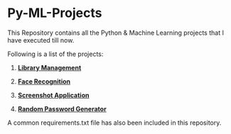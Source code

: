 # Py-ML-Projects

This Repository contains all the Python & Machine Learning projects that I have executed till now.

Following is a list of the projects:

1. **[Library Management](https://github.com/PRUBHTEJ/Py-ML-Projects/tree/master/Lib-Mgmt)**

2. **[Face Recognition](https://github.com/PRUBHTEJ/Py-ML-Projects/tree/master/Face-Recog)**

3. **[Screenshot Application](https://github.com/PRUBHTEJ/Py-ML-Projects/tree/master/Screenshot-App)**

4. **[Random Password Generator](https://github.com/PRUBHTEJ/Py-ML-Projects/tree/master/Random-Password-Generator)**

A common requirements.txt file has also been included in this repository.
